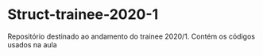 # Struct-trainee-2020-1
Repositório destinado ao andamento do trainee 2020/1. Contém os códigos usados na aula
